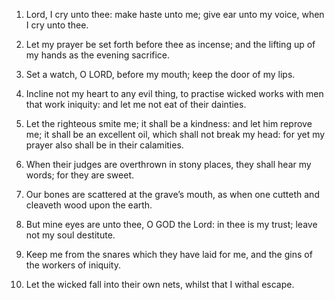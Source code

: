 1. Lord, I cry unto thee: make haste unto me; give ear unto my
voice, when I cry unto thee.

2. Let my prayer be set forth before thee as incense; and the
lifting up of my hands as the evening sacrifice.

3. Set a watch, O LORD, before my mouth; keep the door of my lips.

4. Incline not my heart to any evil thing, to practise wicked works
with men that work iniquity: and let me not eat of their dainties.

5. Let the righteous smite me; it shall be a kindness: and let him
reprove me; it shall be an excellent oil, which shall not break my
head: for yet my prayer also shall be in their calamities.

6. When their judges are overthrown in stony places, they shall
hear my words; for they are sweet.

7. Our bones are scattered at the grave’s mouth, as when one
cutteth and cleaveth wood upon the earth.

8. But mine eyes are unto thee, O GOD the Lord: in thee is my
trust; leave not my soul destitute.

9. Keep me from the snares which they have laid for me, and the
gins of the workers of iniquity.

10. Let the wicked fall into their own nets, whilst that I withal
escape.